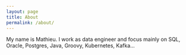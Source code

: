 ```yaml
---
layout: page
title: About
permalink: /about/
---
```


My name is Mathieu. I work as data engineer and focus mainly on SQL, Oracle, Postgres, Java, Groovy, Kubernetes, Kafka...
